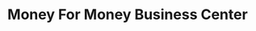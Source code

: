 ---
title: "Money For Money Business Center"
url: /ganta/money-for-money-business-center/
shop: shoes
---